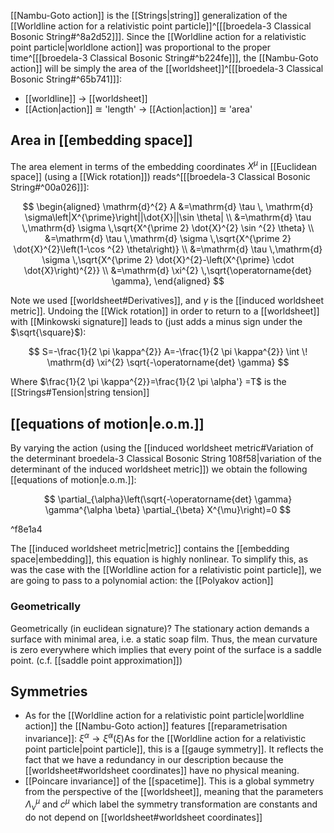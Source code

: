 [[Nambu-Goto action]] is the [[Strings|string]] generalization of the [[Worldline action for a relativistic point particle]]^[[[broedela-3 Classical Bosonic String#^8a2d52]]]. Since the [[Worldline action for a relativistic point particle|worldlone action]] was proportional to the proper time^[[[broedela-3 Classical Bosonic String#^b224fe]]], the [[Nambu-Goto action]] will be simply the area of the [[worldsheet]]^[[[broedela-3 Classical Bosonic String#^65b741]]]:

- [[worldline]] $\rightarrow$ [[worldsheet]]
- [[Action|action]] $\approxeq$ 'length' $\rightarrow$ [[Action|action]] $\approxeq$ 'area'

## Area in [[embedding space]]
The area element in terms of the embedding coordinates $X^\mu$ in [[Euclidean space]] (using a [[Wick rotation]]) reads^[[[broedela-3 Classical Bosonic String#^00a026]]]:

$$
\begin{aligned}
\mathrm{d}^{2} A &=\mathrm{d} \tau \, \mathrm{d} \sigma\left|X^{\prime}\right||\dot{X}||\sin \theta| \\
&=\mathrm{d} \tau \,\mathrm{d} \sigma \,\sqrt{X^{\prime 2} \dot{X}^{2} \sin ^{2} \theta} \\
&=\mathrm{d} \tau \,\mathrm{d} \sigma \,\sqrt{X^{\prime 2} \dot{X}^{2}\left(1-\cos ^{2} \theta\right)} \\
&=\mathrm{d} \tau \,\mathrm{d} \sigma \,\sqrt{X^{\prime 2} \dot{X}^{2}-\left(X^{\prime} \cdot \dot{X}\right)^{2}} \\
&=\mathrm{d} \xi^{2} \,\sqrt{\operatorname{det} \gamma},
\end{aligned}
$$

Note we used [[worldsheet#Derivatives]], and $\gamma$ is the [[induced worldsheet metric]]. Undoing the [[Wick rotation]] in order to return to a [[worldsheet]] with [[Minkowski signature]] leads to (just adds a minus sign under the $\sqrt{\square}$):

$$
S=-\frac{1}{2 \pi \kappa^{2}} A=-\frac{1}{2 \pi \kappa^{2}} \int \! \mathrm{d} \xi^{2} \sqrt{-\operatorname{det} \gamma}
$$

Where $\frac{1}{2 \pi \kappa^{2}}=\frac{1}{2 \pi \alpha'} =T$ is the [[Strings#Tension|string tension]]

## [[equations of motion|e.o.m.]]

By varying the action (using the [[induced worldsheet metric#Variation of the determinant broedela-3 Classical Bosonic String 108f58|variation of the determinant of the induced worldsheet metric]]) we obtain the following [[equations of motion|e.o.m.]]:

$$
\partial_{\alpha}\left(\sqrt{-\operatorname{det} \gamma} \gamma^{\alpha \beta} \partial_{\beta} X^{\mu}\right)=0
$$

^f8e1a4

The [[induced worldsheet metric|metric]] contains the [[embedding space|embedding]], this equation is highly nonlinear. To simplify this, as was the case with the [[Worldline action for a relativistic point particle]], we are going to pass to a polynomial action: the [[Polyakov action]]

### Geometrically

Geometrically (in euclidean signature)? The stationary action demands a surface with minimal area, i.e. a static soap film. Thus, the mean curvature is zero everywhere which implies that every point of the surface is a saddle point.
(c.f. [[saddle point approximation]])


## Symmetries
- As for the [[Worldline action for a relativistic point particle|worldline action]] the [[Nambu-Goto action]] features [[reparametrisation invariance]]: $\xi^\alpha\rightarrow\tilde{\xi}^\alpha(\xi)$As for the [[Worldline action for a relativistic point particle|point particle]], this is a [[gauge symmetry]]. It reflects the fact that we have a redundancy in our description because the [[worldsheet#worldsheet coordinates]] have no physical meaning.
- [[Poincare invariance]] of the [[spacetime]]. This is a global symmetry from the perspective of the [[worldsheet]], meaning that the parameters $\Lambda^\mu_\nu$ and $c^\mu$ which label the symmetry transformation are constants and do not depend on [[worldsheet#worldsheet coordinates]]

